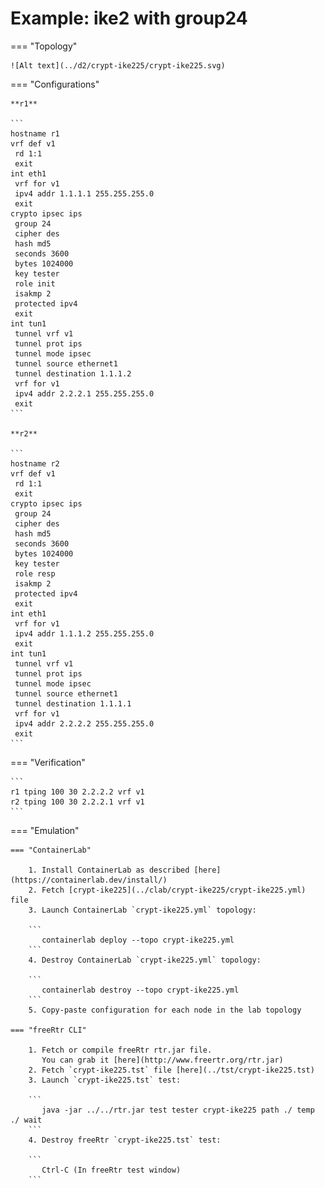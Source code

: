 # Example: ike2 with group24

=== "Topology"

    ![Alt text](../d2/crypt-ike225/crypt-ike225.svg)

=== "Configurations"

    **r1**

    ```
    hostname r1
    vrf def v1
     rd 1:1
     exit
    int eth1
     vrf for v1
     ipv4 addr 1.1.1.1 255.255.255.0
     exit
    crypto ipsec ips
     group 24
     cipher des
     hash md5
     seconds 3600
     bytes 1024000
     key tester
     role init
     isakmp 2
     protected ipv4
     exit
    int tun1
     tunnel vrf v1
     tunnel prot ips
     tunnel mode ipsec
     tunnel source ethernet1
     tunnel destination 1.1.1.2
     vrf for v1
     ipv4 addr 2.2.2.1 255.255.255.0
     exit
    ```

    **r2**

    ```
    hostname r2
    vrf def v1
     rd 1:1
     exit
    crypto ipsec ips
     group 24
     cipher des
     hash md5
     seconds 3600
     bytes 1024000
     key tester
     role resp
     isakmp 2
     protected ipv4
     exit
    int eth1
     vrf for v1
     ipv4 addr 1.1.1.2 255.255.255.0
     exit
    int tun1
     tunnel vrf v1
     tunnel prot ips
     tunnel mode ipsec
     tunnel source ethernet1
     tunnel destination 1.1.1.1
     vrf for v1
     ipv4 addr 2.2.2.2 255.255.255.0
     exit
    ```

=== "Verification"

    ```
    r1 tping 100 30 2.2.2.2 vrf v1
    r2 tping 100 30 2.2.2.1 vrf v1
    ```

=== "Emulation"

    === "ContainerLab"

        1. Install ContainerLab as described [here](https://containerlab.dev/install/)  
        2. Fetch [crypt-ike225](../clab/crypt-ike225/crypt-ike225.yml) file  
        3. Launch ContainerLab `crypt-ike225.yml` topology:  

        ```
           containerlab deploy --topo crypt-ike225.yml  
        ```
        4. Destroy ContainerLab `crypt-ike225.yml` topology:  

        ```
           containerlab destroy --topo crypt-ike225.yml  
        ```
        5. Copy-paste configuration for each node in the lab topology

    === "freeRtr CLI"

        1. Fetch or compile freeRtr rtr.jar file.  
           You can grab it [here](http://www.freertr.org/rtr.jar)  
        2. Fetch `crypt-ike225.tst` file [here](../tst/crypt-ike225.tst)  
        3. Launch `crypt-ike225.tst` test:  

        ```
           java -jar ../../rtr.jar test tester crypt-ike225 path ./ temp ./ wait
        ```
        4. Destroy freeRtr `crypt-ike225.tst` test:  

        ```
           Ctrl-C (In freeRtr test window)
        ```

